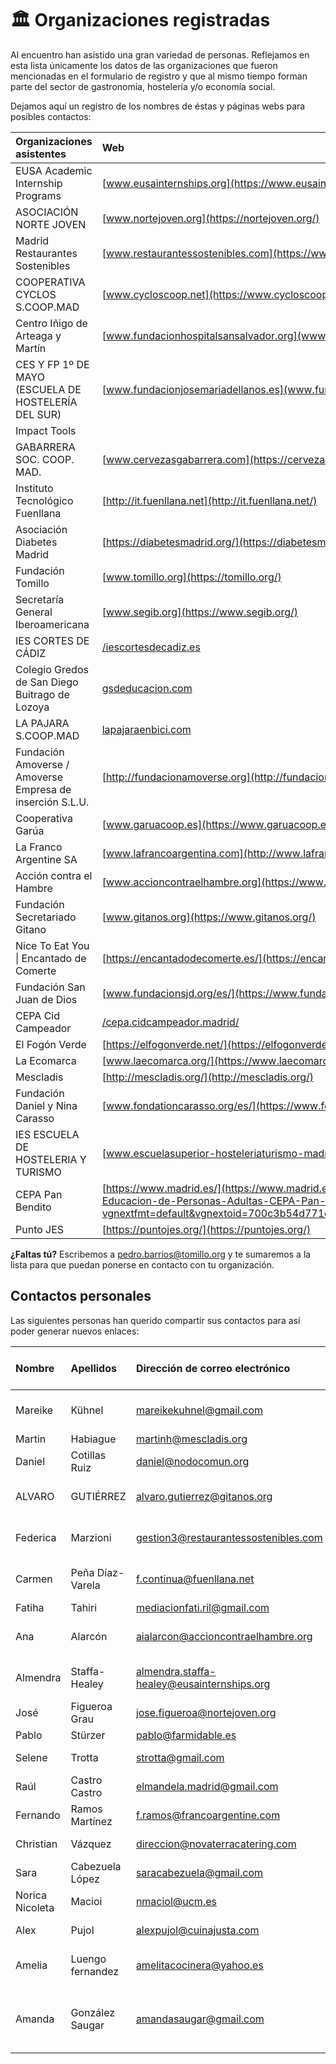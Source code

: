 # 🏛️ Organizaciones registradas

Al encuentro han asistido una gran variedad de personas. Reflejamos en esta lista únicamente los datos de las organizaciones que fueron mencionadas en el formulario de registro y que al mismo tiempo forman parte del sector de gastronomía, hostelería y/o economía social.

Dejamos aquí un registro de los nombres de éstas y páginas webs para posibles contactos:

| Organizaciones asistentes | Web |
| :--- | :--- |
| EUSA Academic Internship Programs | [www.eusainternships.org](https://www.eusainternships.org/) |
| ASOCIACIÓN NORTE JOVEN | [www.nortejoven.org](https://nortejoven.org/) |
| Madrid Restaurantes Sostenibles | [www.restaurantessostenibles.com](https://www.restaurantessostenibles.com/) |
| COOPERATIVA CYCLOS S.COOP.MAD | [www.cycloscoop.net](https://www.cycloscoop.net) |
| Centro Iñigo de Arteaga y Martín | [www.fundacionhospitalsansalvador.org](www.fundacionhospitalsansalvador.org/services-view/centro-de-educacion/) |
| CES Y FP 1º DE MAYO \(ESCUELA DE HOSTELERÍA DEL SUR\) | [www.fundacionjosemariadellanos.es](www.fundacionjosemariadellanos.es/index.php/esc-hosteleria-del-sur) |
| Impact Tools |  |
| GABARRERA SOC. COOP. MAD. | [www.cervezasgabarrera.com](https://cervezasgabarrera.com/slide_cooperativa_2/) |
| Instituto Tecnológico Fuenllana | [http://it.fuenllana.net](http://it.fuenllana.net/) |
| Asociación Diabetes Madrid | [https://diabetesmadrid.org/](https://diabetesmadrid.org/) |
| Fundación Tomillo | [www.tomillo.org](https://tomillo.org/) |
| Secretaría General Iberoamericana | [www.segib.org](https://www.segib.org/) |
| IES CORTES DE CÁDIZ | [/iescortesdecadiz.es](https://www.educa2.madrid.org/web/iescortesdecadiz.es) |
| Colegio Gredos de San Diego Buitrago de Lozoya | [gsdeducacion.com](https://www.gsdeducacion.com/colegios.aspx?colegio=8) |
| LA PAJARA S.COOP.MAD | [lapajaraenbici.com](https://lapajaraenbici.com/) |
| Fundación Amoverse / Amoverse Empresa de inserción S.L.U. | [http://fundacionamoverse.org](http://fundacionamoverse.org/) |
| Cooperativa Garúa | [www.garuacoop.es](https://www.garuacoop.es/) |
| La Franco Argentine SA | [www.lafrancoargentina.com](http://www.lafrancoargentina.com/) |
| Acción contra el Hambre | [www.accioncontraelhambre.org](https://www.accioncontraelhambre.org/es) |
| Fundación Secretariado Gitano | [www.gitanos.org](https://www.gitanos.org/) |
| Nice To Eat You \| Encantado de Comerte | [https://encantadodecomerte.es/](https://encantadodecomerte.es/) |
| Fundación San Juan de Dios | [www.fundacionsjd.org/es/](https://www.fundacionsjd.org/es/) |
| CEPA Cid Campeador | [/cepa.cidcampeador.madrid/](https://site.educa.madrid.org/cepa.cidcampeador.madrid/) |
| El Fogón Verde | [https://elfogonverde.net/](https://elfogonverde.net/) |
| La Ecomarca | [www.laecomarca.org/](https://www.laecomarca.org/) |
| Mescladis | [http://mescladis.org/](http://mescladis.org/) |
| Fundación Daniel y Nina Carasso | [www.fondationcarasso.org/es/](https://www.fondationcarasso.org/es/) |
| IES ESCUELA DE HOSTELERIA Y TURISMO | [www.escuelasuperior-hosteleriaturismo-madrid.com/](http://www.escuelasuperior-hosteleriaturismo-madrid.com/) |
| CEPA Pan Bendito | [https://www.madrid.es/](https://www.madrid.es/portales/munimadrid/es/Inicio/El-Ayuntamiento/Carabanchel/Direcciones-y-telefonos/Centro-de-Educacion-de-Personas-Adultas-CEPA-Pan-Bendito/?vgnextfmt=default&vgnextoid=700c3b54d771c010VgnVCM1000000b205a0aRCRD&vgnextchannel=1721d47ffee28010VgnVCM100000dc0ca8c0RCRD) |
| Punto JES | [https://puntojes.org/](https://puntojes.org/) |

**¿Faltas tú?** Escribemos a pedro.barrios@tomillo.org y te sumaremos a la lista para que puedan ponerse en contacto con tu organización.



## Contactos personales

Las siguientes personas han querido compartir sus contactos para así poder generar nuevos enlaces:

| Nombre | Apellidos | Dirección de correo electrónico | Organización de la que forma parte |
| :--- | :--- | :--- | :--- |
| Mareike | Kühnel | mareikekuhnel@gmail.com | Fundación Escuela de Solidaridad |
| Martin | Habiague | martinh@mescladis.org | Mescladís |
| Daniel | Cotillas Ruiz | daniel@nodocomun.org | Nodo Común |
| ALVARO | GUTIÉRREZ | alvaro.gutierrez@gitanos.org | Fundación Secretariado Gitano |
| Federica | Marzioni | gestion3@restaurantessostenibles.com | Madrid Restaurantes Sostenibles |
| Carmen | Peña Díaz-Varela | f.continua@fuenllana.net | Instituto Tecnológico Fuenllana |
| Fatiha | Tahiri | mediacionfati.ril@gmail.com |  |
| Ana | Alarcón | aialarcon@accioncontraelhambre.org | Acción contra el Hambre |
| Almendra | Staffa-Healey | almendra.staffa-healey@eusainternships.org | EUSA Academic Internships |
| José | Figueroa Grau | jose.figueroa@nortejoven.org | Asociación Norte Joven |
| Pablo | Stürzer | pablo@farmidable.es | Farmidable |
| Selene | Trotta | strotta@gmail.com | abaco desarrollo |
| Raúl | Castro Castro | elmandela.madrid@gmail.com | Fundación Amoverse |
| Fernando | Ramos Martínez | f.ramos@francoargentine.com | La Franco Argentine SA |
| Christian | Vázquez | direccion@novaterracatering.com | NOVATERRA CATERING |
| Sara | Cabezuela López | saracabezuela@gmail.com | Asociación Norte Joven |
| Norica Nicoleta | Macioi | nmaciol@ucm.es | UCM |
| Alex | Pujol | alexpujol@cuinajusta.com | CUINA JUSTA |
| Amelia | Luengo fernandez | amelitacocinera@yahoo.es | Iñigo de arteaga Sam mames |
| Amanda | González Saugar | amandasaugar@gmail.com | Consejería de Educación, Cepa Pan Bendito |

